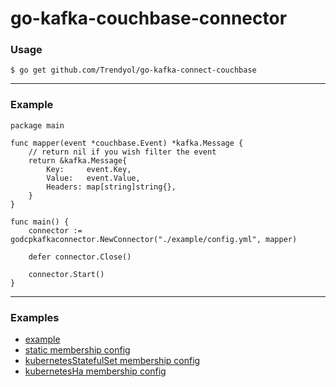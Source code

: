 go-kafka-couchbase-connector
============================

### Usage

```
$ go get github.com/Trendyol/go-kafka-connect-couchbase
```
---
### Example

```
package main

func mapper(event *couchbase.Event) *kafka.Message {
	// return nil if you wish filter the event
	return &kafka.Message{
		Key:     event.Key,
		Value:   event.Value,
		Headers: map[string]string{},
	}
}

func main() {
	connector := godcpkafkaconnector.NewConnector("./example/config.yml", mapper)

	defer connector.Close()

	connector.Start()
}

```
---

### Examples

- [example](example/main.go)
- [static membership config](example/config.yml)
- [kubernetesStatefulSet membership config](example/config_k8s_stateful_set.yml)
- [kubernetesHa membership config](example/config_k8s_leader_election.yml)

